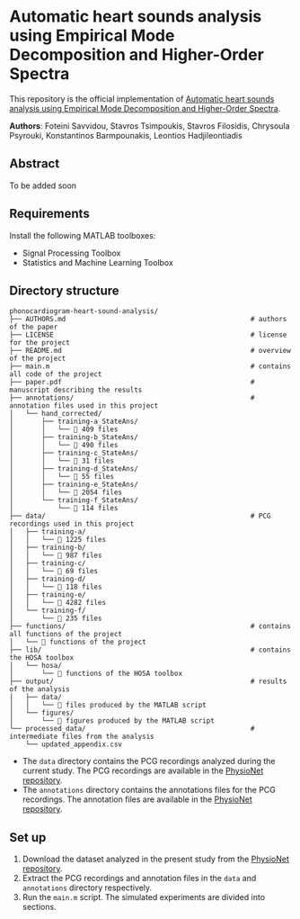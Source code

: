 # Automatic heart sounds analysis using Empirical Mode Decomposition and Higher-Order Spectra

This repository is the official implementation of [Automatic heart sounds analysis using Empirical Mode Decomposition and Higher-Order Spectra](/paper.pdf).

**Authors**: Foteini Savvidou, Stavros Tsimpoukis, Stavros Filosidis, Chrysoula Psyrouki, Konstantinos Barmpounakis, Leontios Hadjileontiadis

## Abstract

To be added soon

## Requirements

Install the following MATLAB toolboxes:
* Signal Processing Toolbox
* Statistics and Machine Learning Toolbox

## Directory structure

```
phonocardiogram-heart-sound-analysis/
├── AUTHORS.md                                              # authors of the paper
├── LICENSE                                                 # license for the project
├── README.md                                               # overview of the project
├── main.m                                                  # contains all code of the project
├── paper.pdf                                               # manuscript describing the results
├── annotations/                                            # annotation files used in this project
│   └── hand_corrected/
│       ├── training-a_StateAns/
│       │   └── 📜 409 files
│       ├── training-b_StateAns/
│       │   └── 📜 490 files
│       ├── training-c_StateAns/
│       │   └── 📜 31 files
│       ├── training-d_StateAns/
│       │   └── 📜 55 files
│       ├── training-e_StateAns/
│       │   └── 📜 2054 files
│       └── training-f_StateAns/
│           └── 📜 114 files
├── data/                                                   # PCG recordings used in this project
│   ├── training-a/
│   │   └── 📜 1225 files
│   ├── training-b/
│   │   └── 📜 987 files
│   ├── training-c/
│   │   └── 📜 69 files
│   ├── training-d/
│   │   └── 📜 118 files
│   ├── training-e/
│   │   └── 📜 4282 files
│   └── training-f/
│       └── 📜 235 files
├── functions/                                              # contains all functions of the project
│   └── 📜 functions of the project
├── lib/                                                    # contains the HOSA toolbox
│   └── hosa/
│       └── 📜 functions of the HOSA toolbox
├── output/                                                 # results of the analysis
│   ├── data/
│   │   └── 📜 files produced by the MATLAB script
│   └── figures/
│       └── 📜 figures produced by the MATLAB script
└── processed_data/                                         # intermediate files from the analysis
    └── updated_appendix.csv

```
* The `data` directory contains the PCG recordings analyzed during the current study. The PCG recordings are available in the [PhysioNet repository](https://physionet.org/content/challenge-2016).
* The `annotations` directory contains the annotations files for the PCG recordings. The annotation files are available in the [PhysioNet repository](https://physionet.org/content/challenge-2016).

## Set up

1. Download the dataset analyzed in the present study from the [PhysioNet repository](https://physionet.org/content/challenge-2016).
2. Extract the PCG recordings and annotation files in the `data` and `annotations` directory respectively.
3. Run the `main.m` script. The simulated experiments are divided into sections.
